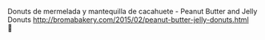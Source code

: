 Donuts de mermelada y mantequilla de cacahuete - Peanut Butter and Jelly Donuts	http://bromabakery.com/2015/02/peanut-butter-jelly-donuts.html	
਍